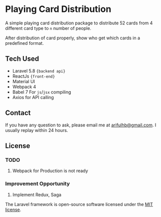 # Playing Card Distribution 
A simple playing card distribution package to distribute 52 cards from 4 different card type to `n`  number of people. 

After distribution of card properly, show who get which cards in a predefined format.

## Tech Used
- Laravel 5.8 `{backend api}`
- ReactJs `{front-end}`
- Material UI
- Webpack 4
- Babel 7 For `js`/`jsx` compiling
- Axios for API calling
## Contact

If you have any question to ask, please email me at [arifulhb@gmail.com](mailto:arifulhb@gmail.com). 
I usually replay within 24 hours.

## License

### TODO
1. Webpack for Production is not ready

### Improvement Opportunity
1. Implement Redux, Saga

The Laravel framework is open-source software licensed under the [MIT license](https://opensource.org/licenses/MIT).
